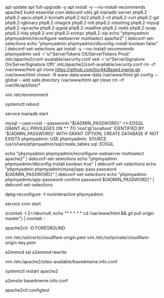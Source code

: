 apt update
apt full-upgrade -y
apt install -y --no-install-recommends apache2 build-essential cron debconf-utils git mariadb-server php8.2 php8.2-apcu php8.2-bcmath php8.2-bz2 php8.2-cli php8.2-curl php8.2-gd php8.2-igbinary php8.2-imagick php8.2-intl php8.2-mbstring php8.2-mysql php8.2-opcache php8.2-pgsql php8.2-readline php8.2-redis php8.2-soap php8.2-tidy php8.2-xml php8.2-xmlrpc php8.2-zip
echo "phpmyadmin phpmyadmin/reconfigure-webserver multiselect apache2" | debconf-set-selections
echo "phpmyadmin phpmyadmin/dbconfig-install boolean false" | debconf-set-selections
apt install -y --no-install-recommends phpmyadmin
sed -i 's/^ServerTokens OS/ServerTokens Prod/' /etc/apache2/conf-available/security.conf
sed -i 's/^ServerSignature On/ServerSignature Off/' /etc/apache2/conf-available/security.conf
rm -rf /var/www/html
git clone https://github.com/Inc44/Based.meme.git /var/www/html
chown -R www-data:www-data /var/www/html
git config --global --add safe.directory /var/www/html
apt clean
rm -rf /var/lib/apt/lists/*

vim /etc/environment

systemctl reboot

service mariadb start

mysql --user=root --password="${ADMIN_PASSWORD}" <<-EOSQL
GRANT ALL PRIVILEGES ON *.* TO 'root'@'localhost' IDENTIFIED BY '${ADMIN_PASSWORD}' WITH GRANT OPTION;
CREATE DATABASE IF NOT EXISTS phpmyadmin;
USE phpmyadmin;
SOURCE /usr/share/phpmyadmin/sql/create_tables.sql;
EOSQL

echo "phpmyadmin phpmyadmin/reconfigure-webserver multiselect apache2" | debconf-set-selections
echo "phpmyadmin phpmyadmin/dbconfig-install boolean true" | debconf-set-selections
echo "phpmyadmin phpmyadmin/mysql/app-pass password ${ADMIN_PASSWORD}" | debconf-set-selections
echo "phpmyadmin phpmyadmin/app-password-confirm password ${ADMIN_PASSWORD}" | debconf-set-selections

dpkg-reconfigure -f noninteractive phpmyadmin

service cron start

(crontab -l 2>/dev/null; echo "* * * * * cd /var/www/html && git pull origin master") | crontab -

apache2ctl -D FOREGROUND

vim /etc/ssl/certs/cloudflare-origin.pem
vim /etc/ssl/private/cloudflare-origin-key.pem

a2enmod ssl
a2enmod rewrite

vim /etc/apache2/sites-available/basedmeme.info.conf

systemctl restart apache2

a2ensite basedmeme.info.conf

apache2ctl configtest